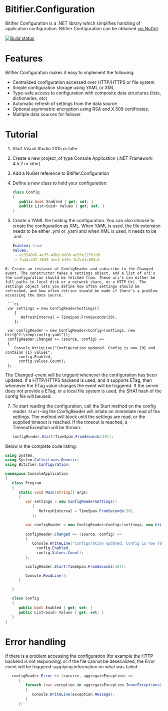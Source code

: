 # Bitifier.Configuration

Bitifier Configuration is a .NET library which simplifies handling of application configuration. Bitifier Configuration can be obtained [via NuGet](https://www.nuget.org/packages/Bitifier.Configuration/).

[![Build status](https://ci.appveyor.com/api/projects/status/lhk2hgvif3gx3xhw?svg=true)](https://ci.appveyor.com/project/MartinKnafve/bitifier-configuration)

# Features

Bitifier Configuration makes it easy to implement the following:

* Centralized configuration accessed over HTTP/HTTPS or file system
* Simple configuration storage using YAML or XML
* Type-safe access to configuration with composite data structures (lists, dictionaries, etc)
* Automatic refresh of settings from the data source
* Optional asymmetric encryption using RSA and X.509 certificates.
* Multiple data sources for failover

# Tutorial

1. Start Visual Studio 2015 or later
2. Create a new project, of type Console Application (.NET Framework 4.5.2 or later)
3. Add a NuGet reference to Bitifier.Configuration
4. Define a new class to hold your configuration:

   ```cs
   class Config
   {
      public bool Enabled { get; set; }
      public List<Guid> Values { get; set; }
   } 
   ```
5. Create a YAML file holding the configuration. You can also choose to create the configuration as XML. When YAML is used, the file extension needs to be either .yml or .yaml and when XML is used, it needs to be .xml:

   ```yaml
   Enabled: true
   Values:
    - a1954896-4cf5-49bb-b600-ad2fe22701d8
    - 7a4dc432-3045-4ee3-b49e-1b7cd4c655a1
  ```
6. Create an instance of ConfigReader and subscribe to the Changed-event. The constructor takes a settings object, and a list of uri's the configuration should be fetched from. These uri's can either be full paths to local disk or a network share, or a HTTP Uri. The settings object lets you define how often settings should be refreshed, and how often retries should be made if there's a problem accessing the data source.

   ```cs
   var settings = new ConfigReaderSettings()
      {
         RefreshInterval = TimeSpan.FromSeconds(30),
      };
   
   var configReader = new ConfigReader<Config>(settings, new Uri(@"C:\temp\config.yaml"));
   configReader.Changed += (source, config) =>
   {
      Console.WriteLine("Configuration updated. Config is now {0} and contains {1} values", 
        config.Enabled, 
        config.Values.Count);
   };
   ```
   
   The Changed-event will be triggerd whenever the configuration has been updated. If a HTTP/HTTPS backend is used, and it supports ETag, then whenever the ETag value changes the event will be triggered. If the server does not provide a ETag, or a local file system is used, the SHA1 hash of the config file will beused.
   
7. To start reading the configuration, call the Start method on the config reader. `Start`-ing the ConfigReader will intiate an immediate read of the settings. The method will block until the settings are read, or the supplied timeout is reached. If the timeout is reached, a TimeoutException will be thrown.

   ```cs
   configReader.Start(TimeSpan.FromSeconds(30));
   ```



Below is the complete code listing:
   
```cs
using System;
using System.Collections.Generic;
using Bitifier.Configuration;

namespace ConsoleApplication
{
   class Program
   {
      static void Main(string[] args)
      {
         var settings = new ConfigReaderSettings()
            {
               RefreshInterval = TimeSpan.FromSeconds(30),
            };

         var configReader = new ConfigReader<Config>(settings, new Uri(@"C:\temp\config.yaml"));
         
         configReader.Changed += (source, config) =>
         {
            Console.WriteLine("Configuration updated. Config is now {0} and contains {1} values",
              config.Enabled,
              config.Values.Count);
         };

         configReader.Start(TimeSpan.FromSeconds(30));

         Console.ReadLine();
      }

   }

   class Config
   {
      public bool Enabled { get; set; }
      public List<Guid> Values { get; set; }
   }
}
```
   
   
# Error handling

If there is a problem accessing the configuration (for example the HTTP backend is not responding) or if the file cannot be deserialized, the Error event will be triggered supplying information on what was failed.

```cs
   configReader.Error += (sorurce, aggregateException) =>
      {
         foreach (var exception in aggregateException.InnerExceptions)
         {
            Console.WriteLine(exception.Message);
         }
      };
```
